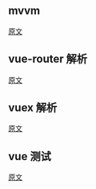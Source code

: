 ## mvvm
[原文](./mvvm/mvvm.md)

## vue-router 解析
[原文](./vue-router解析/vue-router解析.md)

## vuex 解析
[原文](./vuex解析/vuex.md)

## vue 测试
[原文](./测试/测试.md)
